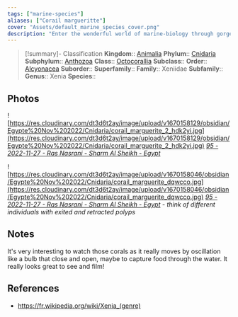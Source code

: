 ```yaml
---
tags: ["marine-species"]
aliases: ["Corail margueritte"]
cover: "Assets/default_marine_species_cover.png"
description: "Enter the wonderful world of marine-biology through gorgeous underwater pictures of marine animals."
---
```

> [!summary]- Classification
**Kingdom**:: [Animalia](Animalia.md)
**Phylum**:: [Cnidaria](Cnidaria.md)
**Subphylum**:: [Anthozoa](Anthozoa.md)
**Class**:: [Octocorallia](Octocorallia.md)
**Subclass**::
**Order**:: [Alcyonacea](Alcyonacea.md)
**Suborder**:: 
**Superfamily**::
**Family**:: Xeniidae
**Subfamily**::
**Genus**:: Xenia
**Species**::

## Photos
![https://res.cloudinary.com/dt3d6t2ay/image/upload/v1670158129/obsidian/Egypte%20Nov%202022/Cnidaria/corail_marguerite_2_hdk2yi.jpg](https://res.cloudinary.com/dt3d6t2ay/image/upload/v1670158129/obsidian/Egypte%20Nov%202022/Cnidaria/corail_marguerite_2_hdk2yi.jpg)
*[95 - 2022-11-27 - Ras Nasrani - Sharm Al Sheikh - Egypt](95%20-%202022-11-27%20-%20Ras%20Nasrani%20-%20Sharm%20Al%20Sheikh%20-%20Egypt.md)*

![https://res.cloudinary.com/dt3d6t2ay/image/upload/v1670158046/obsidian/Egypte%20Nov%202022/Cnidaria/corail_marguerite_dqwcco.jpg](https://res.cloudinary.com/dt3d6t2ay/image/upload/v1670158046/obsidian/Egypte%20Nov%202022/Cnidaria/corail_marguerite_dqwcco.jpg)
*[95 - 2022-11-27 - Ras Nasrani - Sharm Al Sheikh - Egypt](95%20-%202022-11-27%20-%20Ras%20Nasrani%20-%20Sharm%20Al%20Sheikh%20-%20Egypt.md) - think of different individuals with exited and retracted polyps*



## Notes
It's very interesting to watch those corals as it really moves by oscillation like a bulb that close and open, maybe to capture food through the water. It really looks great to see and film!

## References
- https://fr.wikipedia.org/wiki/Xenia_(genre)